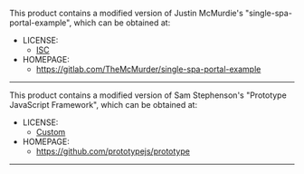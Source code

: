 This product contains a modified version of Justin McMurdie's "single-spa-portal-example", 
which can be obtained at:
  * LICENSE:
    * [ISC](https://gitlab.com/TheMcMurder/single-spa-portal-example/blob/master/package.json)
  * HOMEPAGE:
    * https://gitlab.com/TheMcMurder/single-spa-portal-example

-------------------------------------------------------------------------------

This product contains a modified version of Sam Stephenson's "Prototype JavaScript Framework", 
which can be obtained at:
  * LICENSE:
    * [Custom](https://github.com/prototypejs/prototype/blob/5fddd3ef8c93d8419fb45b7f8c6fddeb9f591150/LICENSE)
  * HOMEPAGE:
    * https://github.com/prototypejs/prototype

-------------------------------------------------------------------------------